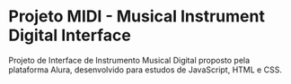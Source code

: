 # Projeto MIDI - Musical Instrument Digital Interface

Projeto de Interface de Instrumento Musical Digital proposto pela plataforma Alura, desenvolvido para estudos de JavaScript, HTML e CSS.
